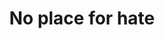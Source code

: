 ---
pid: PT423
title: No place for hate
location_transcription: Penn traty right side next to water
zipcode: '19125'
outside_phl: 
neighborhood: Fishtown,Kensington
age: '8'
age_range: 6-13
instagram: 
image_file_name: PT_423.jpg
proposal_transcription: 
topic: Unity,Love
topic_summary: 0, 0
type: Other No Form
keywords_other: Love, Unity, Anti-hate
credit: Melaney
image_labels: No Place for hate
twitter: 
facebook: 
permalink: "/monuments/pt423/"
layout: item-page
---
